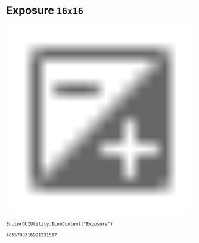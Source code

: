 # Exposure `16x16`
<img src="/img/Exposure.png" width=512 height=512>

``` CSharp
EditorGUIUtility.IconContent("Exposure")
```
```
4855708316991231517
```
